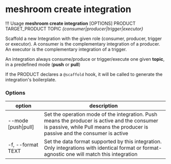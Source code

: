# meshroom create integration

!!! Usage
    **meshroom create integration** [OPTIONS] PRODUCT TARGET_PRODUCT TOPIC
                                   *{consumer|producer|trigger|executor}*

  Scaffold a new Integration with the given role (consumer, producer, trigger or executor).
  A consumer is the complementary integration of a producer.
  An executor is the complementary integration of a trigger.

  An integration always consume/produce or trigger/execute one given **topic**, in a predefined mode (**push** or **pull**)

  If the PRODUCT declares a `@scaffold` hook, it will be called to generate the integration's boilerplate.

### Options

option | description
--- | ---
  --mode [push\|pull] | Set the operation mode of the integration. Push means the producer is active and the consumer is passive, while Pull means the producer is passive and the consumer is active
  -f, --format TEXT | Set the data format supported by this integration. Only integrations with identical format or format-agnostic one will match this integration
